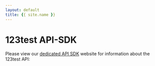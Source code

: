 ```yaml
---
layout: default
title: {{ site.name }}
---
```


# 123test API-SDK

Please view our [dedicated API SDK](https://123test.github.io/api-sdk) website for information about the 123test API:
